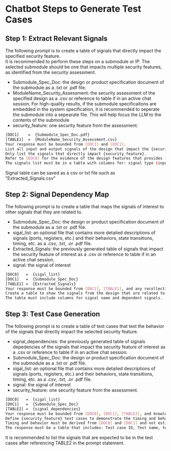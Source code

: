 # Chatbot Steps to Generate Test Cases

## Step 1: Extract Relevant Signals
The following prompt is to create a table of signals that directly impact the specified security feature. <br>
It is recommended to perform these steps on a submodule or IP. The selected submodule should be one that impacts multiple security features, as identified from the security assessment. <br>
- Submodule_Spec_Doc: the design or product specification document of the submodule as a .txt or .pdf file. <br>
- ModuleName_Security_Assessment: the security assessment of the specified design as a .csv or reference to table if in an active chat session.
For high-quality results, if the submodule specificaitons are embedded in the system specification, it is recommended to seperate the submodule into a sepearate file. This will help focus the LLM to the contents of the submodule <br>
- security_feature: one security feature from the assessment. <br>

```bash
[DOC1]    =  {Submodule_Spec_Doc.pdf}
[TABLE1]  =  {ModuleName_Security_Assessment.csv}
Your response must be bounded from [DOC1] and [DOC1].
List all input and output signals of the design that impact the {security_feature} of the design.
Only list the signals that directly impact {security_feature}.
Refer to [DOC0] for the evidence of the design features that provides {security_feature}.
The signals list must be in a table with columns for: signal type (input/output/register) and signal name
```
Signal table can be saved as a csv or txt file such as "Extracted_Signals.csv"


## Step 2: Signal Dependency Map
The following prompt is to create a table that maps the signals of interest to other signals that they are related to.<br>
- Submodule_Spec_Doc: the design or product specification document of the submodule as a .txt or .pdf file. <br>
- sigal_list: an optional file that contains more detailed descriptions of signals (ports, registers, etc.) and their behaviors, state transitions, timing, etc. as a .csv, .txt, .or .pdf file.
- Extracted_Signals: the previously generated table of signals that impact the security feature of interest as a .csv or reference to table if in an active chat session.
- signal: the signal of interest
```bash
[DOC0]   =  {sigal_list}
[DOC1]   =  {Submodule_Spec_Doc}
[TABLE1] =  {Extracted_Signals}
Your response must be bounded from [DOC1], [TABLE1], and any recollection of dependency graphs from computer architecture.
Create a table to show the signals from the design that are related to the signals in [TABLE1].
The table must include columns for signal name and dependent signals.
```

## Step 3: Test Case Generation
The following prompt is to create a table of test cases that test the behavior of the signals that directly impact the selected security feature.<br>

- signal_dependencies: the previously generated table of signals depedencies of the signals that impact the security feature of interest as a .csv or reference to table if in an active chat session.
- Submodule_Spec_Doc: the design or product specification document of the submodule as a .txt or .pdf file. <br>
- sigal_list: an optional file that contains more detailed descriptions of signals (ports, registers, etc.) and their behaviors, state transitions, timing, etc. as a .csv, .txt, .or .pdf file. <br>
- signal: the signal of interest <br>
- security_feature: one security feature from the assessment. <br>
```bash
[DOC0]   =  {sigal_list}
[DOC1]   =  {Submodule_Spec_Doc}
[TABLE2] =  {signal_dependencies}
Your response must be bounded from [DOC0], [DOC1], [TABLE2], and knowledge of defining test cases for a Hardware Verification Test Plan.
Define {security_feature} test cases to demonstrate the timing and behavior of the signals from [TABLE2] that are defined in [DOC0] and [DOC1].
Timing and behavior must be derived from [DOC0] and [DOC1] and not estimated.
The response must be a table that includes: Test case ID, Test name, test case description, stimulus description, and description of the expected behavior
```
It is recommended to list the signals that are expected to be in the test cases after referencing TABLE2 in the prompt statement.
